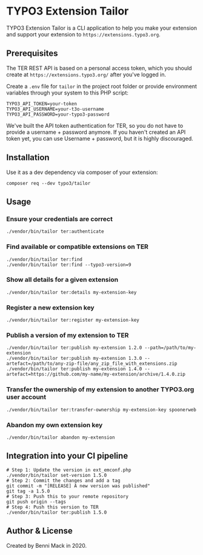 # TYPO3 Extension Tailor

TYPO3 Extension Tailor is a CLI application to help you make your extension and support
your extension to `https://extensions.typo3.org`.

## Prerequisites

The TER REST API is based on a personal access token, which you should create at
`https://extensions.typo3.org/` after you've logged in.

Create a `.env` file for `tailor` in the project root folder or provide environment
variables through your system to this PHP script:

    TYPO3_API_TOKEN=your-token
    TYPO3_API_USERNAME=your-t3o-username
    TYPO3_API_PASSWORD=your-typo3-password

We've built the API token authentication for TER, so you do not have to provide a
username + password anymore. If you haven't created an API token yet,
you can use Username + password, but it is highly discouraged.

## Installation

Use it as a dev dependency via composer of your extension:

    composer req --dev typo3/tailor

## Usage

### Ensure your credentials are correct

    ./vendor/bin/tailor ter:authenticate

### Find available or compatible extensions on TER

    ./vendor/bin/tailor ter:find
    ./vendor/bin/tailor ter:find --typo3-version=9

### Show all details for a given extension

    ./vendor/bin/tailor ter:details my-extension-key

### Register a new extension key

    ./vendor/bin/tailor ter:register my-extension-key

### Publish a version of my extension to TER

    ./vendor/bin/tailor ter:publish my-extension 1.2.0 --path=/path/to/my-extension
    ./vendor/bin/tailor ter:publish my-extension 1.3.0 --artefact=/path/to/any-zip-file/any_zip_file_with_extensions.zip
    ./vendor/bin/tailor ter:publish my-extension 1.4.0 --artefact=https://github.com/my-name/my-extension/archive/1.4.0.zip

### Transfer the ownership of my extension to another TYPO3.org user account

    ./vendor/bin/tailor ter:transfer-ownership my-extension-key spoonerweb

### Abandon my own extension key

    ./vendor/bin/tailor abandon my-extension

## Integration into your CI pipeline

    # Step 1: Update the version in ext_emconf.php
    ./vendor/bin/tailor set-version 1.5.0
    # Step 2: Commit the changes and add a tag
    git commit -m "[RELEASE] A new version was published"
    git tag -a 1.5.0
    # Step 3: Push this to your remote repository
    git push origin --tags
    # Step 4: Push this version to TER
    ./vendor/bin/tailor ter:publish 1.5.0

## Author & License

Created by Benni Mack in 2020.